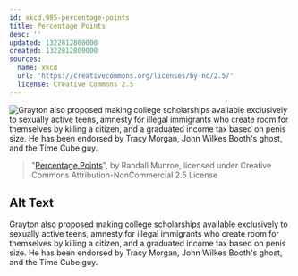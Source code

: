 ```yaml
---
id: xkcd.985-percentage-points
title: Percentage Points
desc: ''
updated: 1322812800000
created: 1322812800000
sources:
  name: xkcd
  url: 'https://creativecommons.org/licenses/by-nc/2.5/'
  license: Creative Commons 2.5
---
```

![Grayton also proposed making college scholarships available exclusively to sexually active teens, amnesty for illegal immigrants who create room for themselves by killing a citizen, and a graduated income tax based on penis size. He has been endorsed by Tracy Morgan, John Wilkes Booth's ghost, and the Time Cube guy.](https://imgs.xkcd.com/comics/percentage_points.png)
> "[Percentage Points](https://xkcd.com/985/)", by Randall Munroe, licensed under Creative Commons Attribution-NonCommercial 2.5 License

## Alt Text
Grayton also proposed making college scholarships available exclusively to sexually active teens, amnesty for illegal immigrants who create room for themselves by killing a citizen, and a graduated income tax based on penis size. He has been endorsed by Tracy Morgan, John Wilkes Booth's ghost, and the Time Cube guy.
